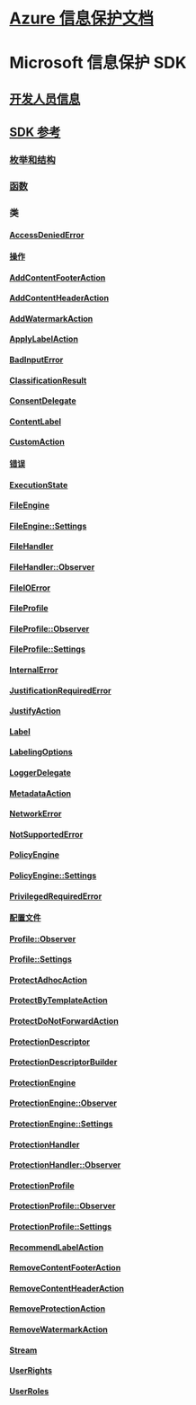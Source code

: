 # [Azure 信息保护文档](/azure/information-protection/)
# Microsoft 信息保护 SDK
## [开发人员信息](https://aka.ms/mipdevelopers)
## [SDK 参考](mip-sdk-reference.md)
### [枚举和结构](mip-enums-and-structs.md)
### [函数](mip-functions.md)
### 类
#### [AccessDeniedError](class_mip_accessdeniederror.md)  
#### [操作](class_mip_action.md)  
#### [AddContentFooterAction](class_mip_addcontentfooteraction.md)  
#### [AddContentHeaderAction](class_mip_addcontentheaderaction.md)  
#### [AddWatermarkAction](class_mip_addwatermarkaction.md)  
#### [ApplyLabelAction](class_mip_applylabelaction.md)  
#### [BadInputError](class_mip_badinputerror.md)  
#### [ClassificationResult](class_mip_classificationresult.md)  
#### [ConsentDelegate](class_consentdelegate.md)
#### [ContentLabel](class_mip_contentlabel.md)  
#### [CustomAction](class_mip_customaction.md)  
#### [错误](class_mip_error.md)  
#### [ExecutionState](class_mip_executionstate.md)  
#### [FileEngine](class_mip_fileengine.md)  
#### [FileEngine::Settings](class_mip_fileengine::settings.md)  
#### [FileHandler](class_mip_filehandler.md)  
#### [FileHandler::Observer](class_mip_filehandler::observer.md)  
#### [FileIOError](class_mip_fileioerror.md)  
#### [FileProfile](class_mip_fileprofile.md)  
#### [FileProfile::Observer](class_mip_fileprofile_observer.md)  
#### [FileProfile::Settings](class_mip_fileprofile_settings.md)  
#### [InternalError](class_mip_internalerror.md)  
#### [JustificationRequiredError](class_mip_justificationrequirederror.md)  
#### [JustifyAction](class_mip_justifyaction.md)  
#### [Label](class_mip_label.md)  
#### [LabelingOptions](class_mip_labelingoptions.md)  
#### [LoggerDelegate](class_mip_loggerdelegate.md)  
#### [MetadataAction](class_mip_metadataaction.md)  
#### [NetworkError](class_mip_networkerror.md)  
#### [NotSupportedError](class_mip_notsupportederror.md)  
#### [PolicyEngine](class_mip_policyengine.md)  
#### [PolicyEngine::Settings](class_mip_policyengine_settings.md)  
#### [PrivilegedRequiredError](class_mip_privilegedrequirederror.md)  
#### [配置文件](class_mip_profile.md)  
#### [Profile::Observer](class_mip_profile_observer.md)  
#### [Profile::Settings](class_mip_profile_settings.md)  
#### [ProtectAdhocAction](class_mip_protectadhocaction.md)  
#### [ProtectByTemplateAction](class_mip_protectbytemplateaction.md)  
#### [ProtectDoNotForwardAction](class_mip_protectdonotforwardaction.md)  
#### [ProtectionDescriptor](class_mip_protectiondescriptor.md)  
#### [ProtectionDescriptorBuilder](class_mip_protectiondescriptorbuilder.md)  
#### [ProtectionEngine](class_mip_protectionengine.md)  
#### [ProtectionEngine::Observer](class_mip_protectionengine_observer.md)  
#### [ProtectionEngine::Settings](class_mip_protectionengine_settings.md)  
#### [ProtectionHandler](class_mip_protectionhandler.md)  
#### [ProtectionHandler::Observer](class_mip_protectionhandler_observer.md)  
#### [ProtectionProfile](class_mip_protectionprofile.md)  
#### [ProtectionProfile::Observer](class_mip_protectionprofile_observer.md)  
#### [ProtectionProfile::Settings](class_mip_protectionprofile_settings.md)  
#### [RecommendLabelAction](class_mip_recommendlabelaction.md)  
#### [RemoveContentFooterAction](class_mip_removecontentfooteraction.md)  
#### [RemoveContentHeaderAction](class_mip_removecontentheaderaction.md)  
#### [RemoveProtectionAction](class_mip_removeprotectionaction.md)  
#### [RemoveWatermarkAction](class_mip_removewatermarkaction.md)  
#### [Stream](class_mip_stream.md)  
#### [UserRights](class_mip_userrights.md)  
#### [UserRoles](class_mip_userroles.md)  
